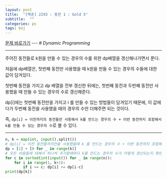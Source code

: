 ```yaml
---
layout: post
title:  "[백준] 2293 : 동전 1 : Gold 5"
subtitle:  ""
categories: ps
tags: boj
---
```


[문제 바로가기](https://www.acmicpc.net/problem/2293) --- *# Dynamic Programming*

---

주어진 동전들로 k원을 만들 수 있는 경우의 수를 위한 dp배열을 갱신해나가면서 푼다.

처음에 dp배열은, 첫번째 동전만 사용했을 때 k원을 만들 수 있는 경우의 수들에 대한 값이 담겨있다.

첫번째 동전을 가지고 dp 배열을 전부 갱신한 뒤에는, 첫번째 동전과 두번째 동전만 사용했을 때 만들 수 있는 경우의 수로 갱신해준다.

dp[i]에는 첫번째 동전만을 가지고 i 를 만들 수 있는 방법들이 담겨있기 때문에, 이 값에다가 두번째 동전을 사용했을 때의 경우의 수만 더해주면 되는 것이다.

즉, ```dp[i] = 이전까지의 동전들만 사용해서 k를 만드는 경우의 수 + 이번 동전까지 포함해서 k를 만들 수 있는 경우의 수```로 볼 수 있다.

---

```python
n, k = map(int, input().split())
# dp[i] = 이전 동전들까지만을 사용했을때 k 를 만드는 경우의 수 + 이번 동전까지 포함해서 사용했을 때 k를 만드는 경우의 수
dp = [1] + [0 for _ in range(k)]
# 모든 비용들에 대해서 하나씩 추가할때마다 k를 만드는 경우의 수가 어떻게 갱신되는지 확인
for c in sorted(int(input()) for _ in range(n)):
    for i in range(1, k+1):
        if i >= c: dp[i] += dp[i-c]
print(dp[k])
```
